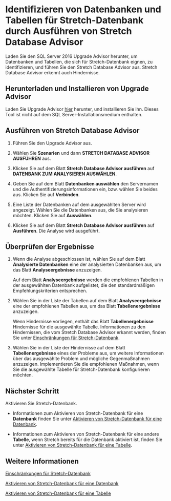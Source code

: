 <properties
	pageTitle="Identifizieren von Datenbanken und Tabellen für Stretch-Datenbank durch Ausführen von Stretch Database Advisor | Microsoft Azure"
	description="Erfahren Sie, wie Sie Datenbanken und Tabellen identifizieren können, die sich für Stretch-Datenbank eignen."
	services="sql-server-stretch-database"
	documentationCenter=""
	authors="douglaslMS"
	manager=""
	editor=""/>

<tags
	ms.service="sql-server-stretch-database"
	ms.workload="data-management"
	ms.tgt_pltfrm="na"
	ms.devlang="na"
	ms.topic="article"
	ms.date="06/14/2016"
	ms.author="douglasl"/>

# Identifizieren von Datenbanken und Tabellen für Stretch-Datenbank durch Ausführen von Stretch Database Advisor

Laden Sie den SQL Server 2016 Upgrade Advisor herunter, um Datenbanken und Tabellen, die sich für Stretch-Datenbank eignen, zu identifizieren, und führen Sie den Stretch Database Advisor aus. Stretch Database Advisor erkennt auch Hindernisse.

## Herunterladen und Installieren von Upgrade Advisor
Laden Sie Upgrade Advisor [hier](http://go.microsoft.com/fwlink/?LinkID=613421) herunter, und installieren Sie ihn. Dieses Tool ist nicht auf dem SQL Server-Installationsmedium enthalten.

## Ausführen von Stretch Database Advisor

1.  Führen Sie den Upgrade Advisor aus.

2.  Wählen Sie **Szenarien** und dann **STRETCH DATABASE ADVISOR AUSFÜHREN** aus.

3.  Klicken Sie auf dem Blatt **Stretch Database Advisor ausführen** auf **DATENBANK ZUM ANALYSIEREN AUSWÄHLEN**.

4.  Geben Sie auf dem Blatt **Datenbanken auswählen** den Servernamen und die Authentifizierungsinformationen ein, bzw. wählen Sie beides aus. Klicken Sie auf **Verbinden**.

5.  Eine Liste der Datenbanken auf dem ausgewählten Server wird angezeigt. Wählen Sie die Datenbanken aus, die Sie analysieren möchten. Klicken Sie auf **Auswählen**.

6.  Klicken Sie auf dem Blatt **Stretch Database Advisor ausführen** auf **Ausführen**. Die Analyse wird ausgeführt.

## Überprüfen der Ergebnisse

1.  Wenn die Analyse abgeschlossen ist, wählen Sie auf dem Blatt **Analysierte Datenbanken** eine der analysierten Datenbanken aus, um das Blatt **Analyseergebnisse** anzuzeigen.

    Auf dem Blatt **Analyseergebnisse** werden die empfohlenen Tabellen in der ausgewählten Datenbank aufgelistet, die den standardmäßigen Empfehlungskriterien entsprechen.

2.  Wählen Sie in der Liste der Tabellen auf dem Blatt **Analyseergebnisse** eine der empfohlenen Tabellen aus, um das Blatt **Tabellenergebnisse** anzuzeigen.

    Wenn Hindernisse vorliegen, enthält das Blatt **Tabellenergebnisse** Hindernisse für die ausgewählte Tabelle. Informationen zu den Hindernissen, die vom Stretch Database Advisor erkannt werden, finden Sie unter [Einschränkungen für Stretch-Datenbank](sql-server-stretch-database-limitations.md).

3.  Wählen Sie in der Liste der Hindernisse auf dem Blatt **Tabellenergebnisse** eines der Probleme aus, um weitere Informationen über das ausgewählte Problem und mögliche Gegenmaßnahmen anzuzeigen. Implementieren Sie die empfohlenen Maßnahmen, wenn Sie die ausgewählte Tabelle für Stretch-Datenbank konfigurieren möchten.

## Nächster Schritt
Aktivieren Sie Stretch-Datenbank.

-   Informationen zum Aktivieren von Stretch-Datenbank für eine **Datenbank** finden Sie unter [Aktivieren von Stretch-Datenbank für eine Datenbank](sql-server-stretch-database-enable-database.md).

-   Informationen zum Aktivieren von Stretch-Datenbank für eine andere **Tabelle**, wenn Stretch bereits für die Datenbank aktiviert ist, finden Sie unter [Aktivieren von Stretch-Datenbank für eine Tabelle](sql-server-stretch-database-enable-table.md).

## Weitere Informationen

[Einschränkungen für Stretch-Datenbank](sql-server-stretch-database-limitations.md)

[Aktivieren von Stretch-Datenbank für eine Datenbank](sql-server-stretch-database-enable-database.md)

[Aktivieren von Stretch-Datenbank für eine Tabelle](sql-server-stretch-database-enable-table.md)

<!---HONumber=AcomDC_0622_2016-->